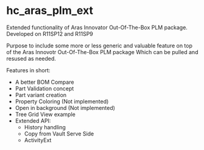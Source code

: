 # hc_aras_plm_ext
Extended functionality of Aras Innovator Out-Of-The-Box PLM package.
Developed on R11SP12 and R11SP9

Purpose to include some more or less generic and valuable feature on top of the Aras Innovotr Out-Of-The-Box PLM package
Which can be pulled and resused as needed.

Features in short:
* A better BOM Compare
* Part Validation concept
* Part variant creation
* Property Coloring (Not implemented)
* Open in background (Not implemented)
* Tree Grid View example
* Extended API:
   * History handling
   * Copy from Vault Serve Side
   * ActivityExt
   
 
